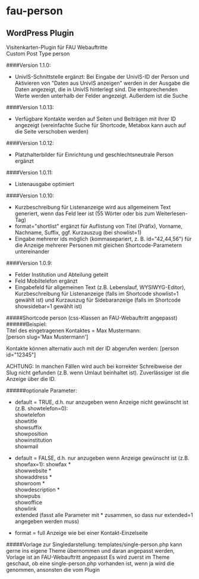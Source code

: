 fau-person
============

WordPress Plugin
----------------

Visitenkarten-Plugin für FAU Webauftritte  
Custom Post Type person

####Version 1.1.0:

- UnivIS-Schnittstelle ergänzt: Bei Eingabe der UnivIS-ID der Person und Aktivieren von "Daten aus UnivIS anzeigen" werden in der Ausgabe die Daten angezeigt, die in UnivIS hinterlegt sind. Die entsprechenden Werte werden unterhalb der Felder angezeigt. Außerdem ist die Suche 


####Version 1.0.13:

- Verfügbare Kontakte werden auf Seiten und Beiträgen mit ihrer ID angezeigt (vereinfachte Suche für Shortcode, Metabox kann auch auf die Seite verschoben werden)    

####Version 1.0.12:

- Platzhalterbilder für Einrichtung und geschlechtsneutrale Person ergänzt   

####Version 1.0.11:

- Listenausgabe optimiert    

####Version 1.0.10:

- Kurzbeschreibung für Listenanzeige wird aus allgemeinem Text generiert, wenn das Feld leer ist (55 Wörter oder bis zum Weiterlesen-Tag)    
- format="shortlist" ergänzt für Auflistung von Titel (Präfix), Vorname, Nachname, Suffix, ggf. Kurzauszug (bei showlist=1)    
- Eingabe mehrerer ids möglich (kommasepariert, z. B. id="42,44,56") für die Anzeige mehrerer Personen mit gleichen Shortcode-Parametern untereinander    

####Version 1.0.9:

- Felder Institution und Abteilung geteilt    
- Feld Mobiltelefon ergänzt
- Eingabefeld für allgemeinen Text (z.B. Lebenslauf, WYSIWYG-Editor), Kurzbeschreibung für Listenanzeige (falls im Shortcode showlist=1 gewählt ist) und Kurzauszug für Sidebaranzeige (falls im Shortcode showsidebar=1 gewählt ist)

#####Shortcode person (css-Klassen an FAU-Webauftritt angepasst)
######Beispiel:  
Titel des eingetragenen Kontaktes = Max Mustermann:  
[person slug='Max Mustermann']  

Kontakte können alternativ auch mit der ID abgerufen werden:
[person id="12345"]

ACHTUNG: In manchen Fällen wird auch bei korrekter Schreibweise der Slug nicht gefunden (z.B. wenn Umlaut beinhaltet ist). Zuverlässiger ist die Anzeige über die ID.


######optionale Parameter:  
- default = TRUE, d.h. nur anzugeben wenn Anzeige nicht gewünscht ist (z.B. showtelefon=0):  
showtelefon  
showtitle  
showsuffix  
showposition  
showinstitution  
showmail  

- default = FALSE, d.h. nur anzugeben wenn Anzeige gewünscht ist (z.B. showfax=1):
showfax *  
showwebsite *  
showaddress *  
showroom *  
showdescription *  
showpubs  
showoffice  
showlink  
extended (fasst alle Parameter mit * zusammen, so dass nur extended=1 angegeben werden muss)


- format = full
Anzeige wie bei einer Kontakt-Einzelseite

#####Vorlage zur Singledarstellung: templates/single-person.php
kann gerne ins eigene Theme übernommen und daran angepasst werden, Vorlage ist an FAU-Webauftritt angepasst
Es wird zuerst im Theme geschaut, ob eine single-person.php vorhanden ist, wenn ja wird die genommen, ansonsten die vom Plugin




